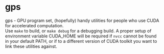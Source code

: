 # gps
gps - GPU program set, (hopefully) handy utilities for people who use CUDA for accelerated computation.  
Use `make` to build, or `make debug` for a debugging build. A proper setup of environment variable CUDA_HOME will be required if `nvcc` cannot be found in your default PATH, or if to a different version of CUDA toolkit you want to link these utilities against.